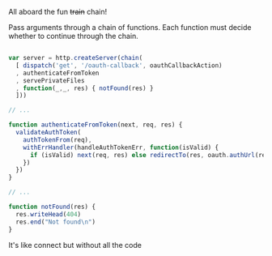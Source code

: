All aboard the fun <del>train</del> chain!

Pass arguments through a chain of functions. Each function must decide whether
to continue through the chain.

```javascript

var server = http.createServer(chain(
  [ dispatch('get', '/oauth-callback', oauthCallbackAction)
  , authenticateFromToken
  , servePrivateFiles
  , function(_,_, res) { notFound(res) }
  ]))

// ...

function authenticateFromToken(next, req, res) {
  validateAuthToken(
    authTokenFrom(req),
    withErrHandler(handleAuthTokenErr, function(isValid) {
      if (isValid) next(req, res) else redirectTo(res, oauth.authUrl(req.url))
    })
  })
}

// ...

function notFound(res) {
  res.writeHead(404)
  res.end("Not found\n")
}

```

It's like connect but without all the code
